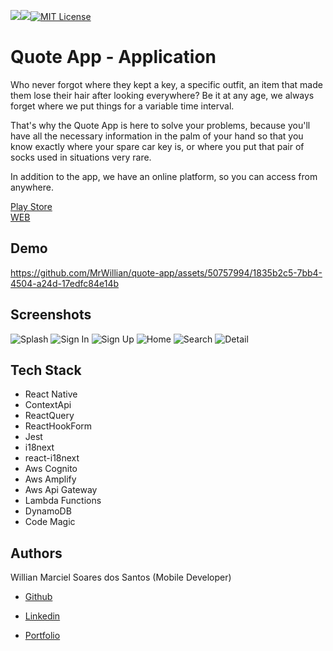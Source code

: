 ![](https://img.shields.io/github/languages/top/MrWillian/quote)![](https://img.shields.io/snyk/vulnerabilities/github/MrWillian/quote)[![MIT License](https://img.shields.io/badge/License-MIT-green.svg)](https://choosealicense.com/licenses/mit/)

# Quote App - Application

Who never forgot where they kept a key, a specific outfit, an item that made them lose their hair after looking everywhere? Be it at any age, we always forget where we put things for a variable time interval.

That's why the Quote App is here to solve your problems, because you'll have all the necessary information in the palm of your hand so that you know exactly where your spare car key is, or where you put that pair of socks used in situations very rare.

In addition to the app, we have an online platform, so you can access from anywhere.

[Play Store](https://play.google.com/store/apps/details?id=com.mrcode.quoteapp&pli=1)
<br />
[WEB](https://quote-remember.vercel.app/)

## Demo

https://github.com/MrWillian/quote-app/assets/50757994/1835b2c5-7bb4-4504-a24d-17edfc84e14b


## Screenshots

![Splash](https://github.com/MrWillian/quote-app/assets/50757994/5677cf5d-a8cf-4e6e-ab37-56d2bb56407e)
![Sign In](https://github.com/MrWillian/quote-app/assets/50757994/47da6d64-59dd-4ee0-aafa-a632cd6801dd)
![Sign Up](https://github.com/MrWillian/quote-app/assets/50757994/179a45b0-a094-41c2-b82d-a5307c3943d4)
![Home](https://github.com/MrWillian/quote-app/assets/50757994/1bc707de-9212-4058-ae80-6a77231a4309)
![Search](https://github.com/MrWillian/quote-app/assets/50757994/1a2c81d7-8d15-433f-977e-34c7cdfc531c)
![Detail](https://github.com/MrWillian/quote-app/assets/50757994/c5920c78-c0f0-46bb-929e-cf08d9fade92)


## Tech Stack

* React Native
* ContextApi
* ReactQuery
* ReactHookForm 
* Jest
* i18next
* react-i18next
* Aws Cognito
* Aws Amplify
* Aws Api Gateway
* Lambda Functions
* DynamoDB
* Code Magic


## Authors

Willian Marciel Soares dos Santos (Mobile Developer)

- [Github](https://www.github.com/MrWillian)

- [Linkedin](https://www.linkedin.com/in/willian-marciel/)

- [Portfolio](http://willianmarciel.vercel.app/)
